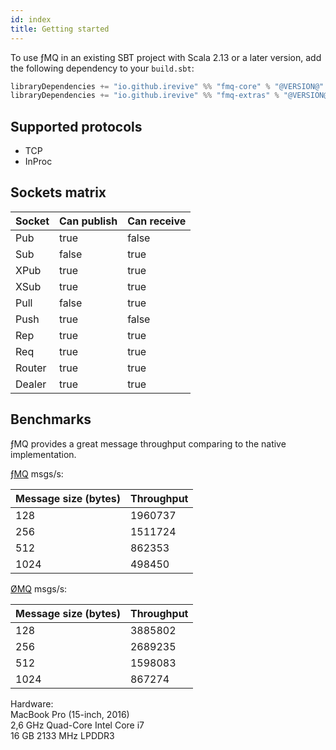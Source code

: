```yaml
---
id: index
title: Getting started
---
```


To use ƒMQ in an existing SBT project with Scala 2.13 or a later version, add the following dependency to your `build.sbt`:
 
```scala
libraryDependencies += "io.github.irevive" %% "fmq-core" % "@VERSION@"
libraryDependencies += "io.github.irevive" %% "fmq-extras" % "@VERSION@"
```

## Supported protocols

* TCP
* InProc

## Sockets matrix

| Socket | Can publish | Can receive |
|--------|-------------|-------------|
| Pub    | true        | false       |
| Sub    | false       | true        |
| XPub   | true        | true        |
| XSub   | true        | true        |
| Pull   | false       | true        |
| Push   | true        | false       |
| Rep    | true        | true        |
| Req    | true        | true        |
| Router | true        | true        |
| Dealer | true        | true        |

## Benchmarks

ƒMQ provides a great message throughput comparing to the native implementation.

[ƒMQ](https://github.com/iRevive/fmq/blob/master/bench/src/main/scala/io/fmq/SocketBenchmark.scala) msgs/s:

| Message size (bytes) | Throughput |
|----------------------|------------|
| 128                  | 1960737    |
| 256                  | 1511724    |
| 512                  | 862353     |
| 1024                 | 498450     |

[ØMQ](http://wiki.zeromq.org/results:ib-tests-v206) msgs/s: 

| Message size (bytes) | Throughput |
|----------------------|------------|
| 128                  | 3885802    |
| 256                  | 2689235    |
| 512                  | 1598083    |
| 1024                 | 867274     |

Hardware:  
MacBook Pro (15-inch, 2016)  
2,6 GHz Quad-Core Intel Core i7  
16 GB 2133 MHz LPDDR3  